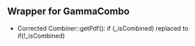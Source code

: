 ## Wrapper for GammaCombo

* Corrected Combiner::getPdf(): if (_isCombined) replaced to if(!_isCombined)